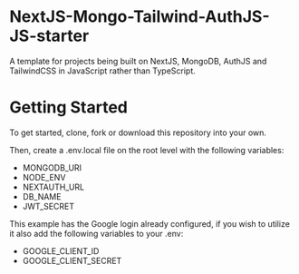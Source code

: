 # NextJS-Mongo-Tailwind-AuthJS-JS-starter
A template for projects being built on NextJS, MongoDB, AuthJS and TailwindCSS in JavaScript rather than TypeScript.

# Getting Started

To get started, clone, fork or download this repository into your own. 

Then, create a .env.local file on the root level with the following variables:
- MONGODB_URI
- NODE_ENV
- NEXTAUTH_URL
- DB_NAME
- JWT_SECRET

This example has the Google login already configured, if you wish to utilize it also add the following variables to your .env:
- GOOGLE_CLIENT_ID
- GOOGLE_CLIENT_SECRET
